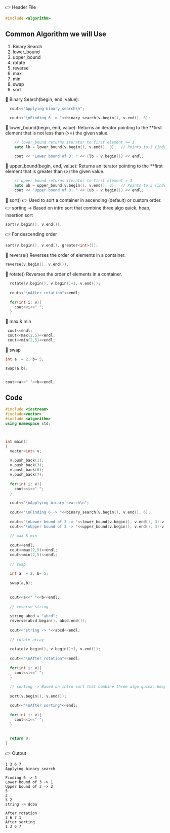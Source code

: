 👉 Header File
```cpp
#include <algorithm>
```

## Common Algorithm we will Use
  1. Binary Search
  2. lower_bound
  3. upper_bound
  4. rotate
  5. reverse
  6. max
  7. min
  8. swap
  9. sort

🔹 Binary Search(begin, end, value):

```cpp
  cout<<"Applying binary search\n";
  
  cout<<"\nFinding 6 -> "<<binary_search(v.begin(), v.end(), 6);
```

🔹 lower_bound(begin, end, value):
Returns an iterator pointing to the **first element that is not less than (>=) the given value.

```cpp
    // lower_bound returns iterator to first element >= 3
    auto lb = lower_bound(v.begin(), v.end(), 3);  // Points to 3 (index 1)

    cout << "Lower bound of 3: " << (lb - v.begin()) << endl;

```

🔹 upper_bound(begin, end, value):
Returns an iterator pointing to the **first element that is greater than (>) the given value.

```cpp
    // upper_bound returns iterator to first element > 3
    auto ub = upper_bound(v.begin(), v.end(), 3);  // Points to 5 (index 3)
    cout << "Upper bound of 3: " << (ub - v.begin()) << endl;
```

🔹 sort()
👉 Used to sort a container in ascending (default) or custom order.
👉 sorting -> Based on intro sort that combine three algo quick, heap, insertion sort

```cpp
sort(v.begin(), v.end());
```

👉 For descending order

```cpp
sort(v.begin(), v.end(), greater<int>());
```

🔹 reverse()
Reverses the order of elements in a container.

```cpp
reverse(v.begin(), v.end());
```

🔹 rotate()
Reverses the order of elements in a container.

```cpp
  rotate(v.begin(), v.begin()+1, v.end());
  
  cout<<"\nAfter rotation"<<endl;
  
  for(int i: v){
    cout<<i<<" ";
  }
```

 🔹 max & min

 ```cpp
  cout<<endl;
  cout<<max(2,5)<<endl;
  cout<<min(2,5)<<endl;
``` 
  
  🔹 swap
  ```cpp
  int a  = 2, b= 5;
  
  swap(a,b);
  
  
  cout<<a<<" "<<b<<endl;
```

## Code

```cpp
#include <iostream>
#include<vector>
#include <algorithm>
using namespace std;



int main() 
{
  vector<int> v;
  
  v.push_back(1);
  v.push_back(3);
  v.push_back(6);
  v.push_back(7);
  
  for(int i: v){
    cout<<i<<" ";
  }
  
  cout<<"\nApplying binary search\n";
  
  cout<<"\nFinding 6 -> "<<binary_search(v.begin(), v.end(), 6);
  
  cout<<"\nLower bound of 3 -> "<<lower_bound(v.begin(), v.end(), 3)-v.begin();
  cout<<"\nUpper bound of 3 -> "<<upper_bound(v.begin(), v.end(), 3)-v.begin();
  
  // max & min
  
  cout<<endl;
  cout<<max(2,5)<<endl;
  cout<<min(2,5)<<endl;  
  
  // swap
  
  int a  = 2, b= 5;
  
  swap(a,b);
  
  
  cout<<a<<" "<<b<<endl;
  
  // reverse string
  
  string abcd = "abcd";
  reverse(abcd.begin(), abcd.end());
  
  cout<<"string -> "<<abcd<<endl;
  
  // rotate array
  
  rotate(v.begin(), v.begin()+1, v.end());
  
  cout<<"\nAfter rotation"<<endl;
  
  for(int i: v){
    cout<<i<<" ";
  }
  
  // sorting -> Based on intro sort that combine three algo quick, heap, insertion sort
  
  sort(v.begin(), v.end());

  cout<<"\nAfter sorting"<<endl;
  
  for(int i: v){
    cout<<i<<" ";
  }
  
  
  return 0;
}
```

👉 Output

```
1 3 6 7 
Applying binary search

Finding 6 -> 1
Lower bound of 3 -> 1
Upper bound of 3 -> 2
5
2
5 2
string -> dcba

After rotation
3 6 7 1 
After sorting
1 3 6 7
```
